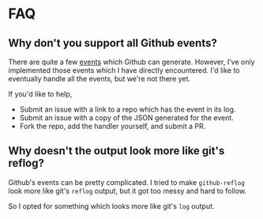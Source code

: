 # FAQ

## Why don't you support all Github events?

There are quite a few
[events](https://developer.github.com/v3/activity/events/types/) which
Github can generate. However, I've only implemented those events which I have
directly encountered. I'd like to eventually handle all the events, but we're
not there yet.

If you'd like to help,

* Submit an issue with a link to a repo which has the event in its log.
* Submit an issue with a copy of the JSON generated for the event.
* Fork the repo, add the handler yourself, and submit a PR.

## Why doesn't the output look more like git's reflog?

Github's events can be pretty complicated. I tried to make `github-reflog`
look more like git's `reflog` output, but it got too messy and hard to follow.

So I opted for something which looks more like git's `log` output.


